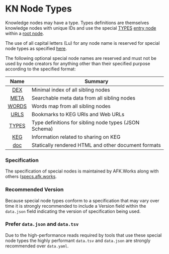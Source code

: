 # KN Node Types

Knowledge nodes may have a type. Types definitions are themselves
knowledge nodes with unique IDs and use the special [TYPES](types)
[entry node](entry) within a [root node](root).

The use of all capital letters (Lu) for any node name is reserved for
special node types as specified [here](types).

The following optional special node names are reserved and must not be
used by node creators for anything other than their specified purpose
according to the specified format:

Name|Summary
|:-:|-
[DEX](dex)|Minimal index of all sibling nodes
[META](meta)|Searchable meta data from all sibling nodes
[WORDS](words)|Words map from all sibling nodes
[URLS](urls)|Bookmarks to KEG URIs and Web URLs
[TYPES](types)|Type definitions for sibling node types (JSON Schema)
[KEG](keg)|Information related to sharing on KEG
[doc](doc)|Statically rendered HTML and other document formats

### Specification

The specification of special nodes is maintained by AFK.Works along with
others ([specs.afk.works](https://specs.afk.works).

### Recommended Version

Because special node types conform to a specification that may vary over
time it is strongly recommended to include a Version field within the
`data.json` field indicating the version of specification being used. 

### Prefer `data.json` and `data.tsv`

Due to the high-performance reads required by tools that use these
special node types the highly performant `data.tsv` and `data.json` are
strongly recommended over `data.yaml`.
